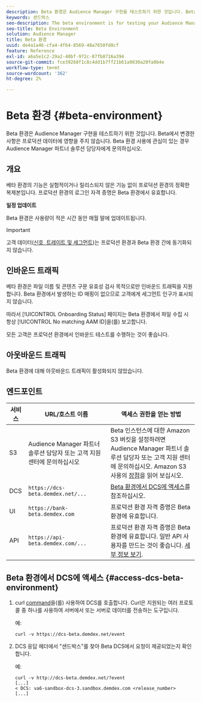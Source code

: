 ```yaml
---
description: Beta 환경은 Audience Manager 구현을 테스트하기 위한 것입니다. Beta에서 변경한 사항은 프로덕션 데이터에 영향을 주지 않습니다. Beta 환경 사용에 관심이 있는 경우 Audience Manager 파트너 솔루션 담당자에게 문의하십시오.
keywords: 샌드박스
seo-description: The beta environment is for testing your Audience Manager implementation. Changes made in beta do not affect production data. Contact your Audience Manager Partner Solutions representative if you're interested in using the beta environment.
seo-title: Beta Environment
solution: Audience Manager
title: Beta 환경
uuid: de4a1a46-cfa4-4f64-8569-48a7650fd8cf
feature: Reference
exl-id: a6a5e1c2-29a2-40bf-972c-87fb8716a394
source-git-commit: fce39268f1c8c4dd1b7ff21b61a9830a20fa0b4e
workflow-type: tm+mt
source-wordcount: '362'
ht-degree: 2%

---
```


# Beta 환경 {#beta-environment}

Beta 환경은 Audience Manager 구현을 테스트하기 위한 것입니다. Beta에서 변경한 사항은 프로덕션 데이터에 영향을 주지 않습니다. Beta 환경 사용에 관심이 있는 경우 Audience Manager 파트너 솔루션 담당자에게 문의하십시오.

## 개요

베타 환경의 기능은 실험적이거나 릴리스되지 않은 기능 없이 프로덕션 환경의 정확한 복제본입니다. 프로덕션 환경의 로그인 자격 증명은 Beta 환경에서 유효합니다.

**일정 업데이트**

Beta 환경은 사용량이 적은 시간 동안 매월 말에 업데이트됩니다.

>[!IMPORTANT]
>
>고객 데이터([신호, 트레이트 및 세그먼트](https://experienceleague.adobe.com/docs/audience-manager/user-guide/reference/signal-trait-segment.html?lang=en))는 프로덕션 환경과 Beta 환경 간에 동기화되지 않습니다.

## 인바운드 트래픽

베타 환경은 파일 이름 및 콘텐츠 구문 유효성 검사 목적으로만 인바운드 트래픽을 지원합니다. Beta 환경에서 발생하는 ID 매핑이 없으므로 고객에게 세그먼트 인구가 표시되지 않습니다.

따라서 [!UICONTROL Onboarding Status] 페이지는 Beta 환경에서 파일 수집 시 항상 [!UICONTROL No matching AAM ID]을(를) 보고합니다.

모든 고객은 프로덕션 환경에서 인바운드 테스트를 수행하는 것이 좋습니다.

## 아웃바운드 트래픽

Beta 환경에 대해 아웃바운드 트래픽이 활성화되지 않았습니다.

## 엔드포인트

| 서비스 | URL/호스트 이름 | 액세스 권한을 얻는 방법 |
|--- |--- | --- |
| S3 | Audience Manager 파트너 솔루션 담당자 또는 고객 지원 센터에 문의하십시오 | Beta 인스턴스에 대한 Amazon S3 버킷을 설정하려면 Audience Manager 파트너 솔루션 담당자 또는 고객 지원 센터에 문의하십시오. Amazon S3 사용의 [장점](../reference/amazon-s3.md)을 읽어 보십시오. |
| DCS | `https://dcs-beta.demdex.net/...` | [Beta 환경에서 DCS에 액세스](../reference/beta-environment.md#access-dcs-beta-environment)를 참조하십시오. |
| UI | `https://bank-beta.demdex.com` | 프로덕션 환경 자격 증명은 Beta 환경에 유효합니다. |
| API | `https://api-beta.demdex.com/...` | 프로덕션 환경 자격 증명은 Beta 환경에 유효합니다. 일반 API 사용자를 만드는 것이 좋습니다. [세부 정보 보기](../api/rest-api-main/aam-api-getting-started.md#requirements). |

## Beta 환경에서 DCS에 액세스 {#access-dcs-beta-environment}

1. curl [command](https://curl.haxx.se/docs/manpage.html)을(를) 사용하여 DCS를 호출합니다. Curl은 지원되는 여러 프로토콜 중 하나를 사용하여 서버에서 또는 서버로 데이터를 전송하는 도구입니다.

   예:

   `curl -v https://dcs-beta.demdex.net/event`

1. DCS 응답 헤더에서 &quot;샌드박스&quot;를 찾아 Beta DCS에서 요청이 제공되었는지 확인합니다.

   예:

   ```
   curl -v http://dcs-beta.demdex.net/?event
   [...]
   < DCS: va6-sandbox-dcs-3.sandbox.demdex.com <release_number>
   [...]
   ```

<!--

1. Determine the load balancer's endpoint IP addresses.

   Run the `dig`  [command](https://en.wikipedia.org/wiki/Dig_(command)) to determine the IP address of the nearest load balancer. The `dig` command queries the Domain Name System and returns the name and IP addresses of the [!DNL Audience Manager] [!UICONTROL Data Collection Servers (DCS)].

   ```
   dig dcs-beta.demdex.net
   ...
   dcs-sandbox-1754093861.us-east-1.elb.amazonaws.com. 60 IN A 52.87.15.51
   dcs-sandbox-1754093861.us-east-1.elb.amazonaws.com. 60 IN A 50.16.150.8
   dcs-sandbox-1754093861.us-east-1.elb.amazonaws.com. 60 IN A 52.2.228.100
   ```

2. Using one of the addresses in the above table, add a static DNS entry in the [!DNL /etc/hosts] file.

   On Windows, modify [!DNL c:\WINDOWS\system32\drivers\etc\hosts].

   For example:

   [!DNL 52.87.15.51 *`samplepartner`*.demdex.net]

   >[!NOTE]
   >
   >The addresses change occasionally, so you must keep your [!DNL /etc/hosts] file up to date.

   Additionally, if you need to set up ID synchronization, you must add a similar entry for [!DNL dpm.demdex.net.]

   [!DNL 52.87.15.51 dpm.demdex.net]. 

3. Make a DCS call, using the `curl` [command](https://curl.haxx.se/docs/manpage.html). Curl is a tool to transfer data from or to a server, using one of many supported protocols.

   For example:

   [!DNL https://<domain>/event?product=camera] 

4. Verify that your request was served by the beta DCS by looking for "sandbox" in the DCS response header.

   For example:

   ```
   curl -v https://dcs-beta.demdex.net/?event
   [...]
   < DCS: va6-sandbox-dcs-3.sandbox.demdex.com <release_number>
   [...]
   ```

   -->
